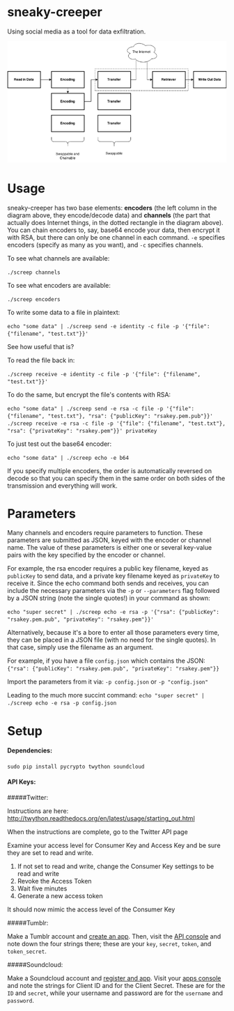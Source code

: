 # sneaky-creeper
Using social media as a tool for data exfiltration.

![diagram](sneaky_creeper_diagram.png)

Usage
=====

sneaky-creeper has two base elements: **encoders** (the left column in the diagram above, they encode/decode data) and **channels** (the part that actually does Internet things, in the dotted rectangle in the diagram above). You can chain encoders to, say, base64 encode your data, then encrypt it with RSA, but there can only be one channel in each command. `-e` specifies encoders (specify as many as you want), and `-c` specifies channels.

To see what channels are available:

`./screep channels`

To see what encoders are available:

`./screep encoders`

To write some data to a file in plaintext:

`echo "some data" | ./screep send -e identity -c file -p '{"file": {"filename", "test.txt"}}'`

See how useful that is?

To read the file back in:

`./screep receive -e identity -c file -p '{"file": {"filename", "test.txt"}}'`

To do the same, but encrypt the file's contents with RSA:

`echo "some data" | ./screep send -e rsa -c file -p '{"file": {"filename", "test.txt"}, "rsa": {"publicKey": "rsakey.pem.pub"}}'  `  
`./screep receive -e rsa -c file -p '{"file": {"filename", "test.txt"}, "rsa": {"privateKey": "rsakey.pem"}}' privateKey`

To just test out the base64 encoder:

`echo "some data" | ./screep echo -e b64`

If you specify multiple encoders, the order is automatically reversed on decode so that you can specify them in the same order on both sides of the transmission and everything will work.

Parameters
==========

Many channels and encoders require parameters to function. These parameters are submitted as JSON, keyed with the encoder or channel name. The value of these parameters is either one or several key-value pairs with the key specified by the encoder or channel.

For example, the rsa encoder requires a public key filename, keyed as `publicKey` to send data, and a private key filename keyed as `privateKey` to receive it. Since the echo command both sends and receives, you can include the necessary parameters via the `-p` or `--parameters` flag followed by a JSON string (note the single quotes!) in your command as shown:

`echo "super secret" | ./screep echo -e rsa -p '{"rsa": {"publicKey": "rsakey.pem.pub", "privateKey": "rsakey.pem"}}'`

Alternatively, because it's a bore to enter all those parameters every time, they can be placed in a JSON file (with no need for the single quotes). In that case, simply use the filename as an argument.

For example, if you have a file `config.json` which contains the JSON:
`{"rsa": {"publicKey": "rsakey.pem.pub", "privateKey": "rsakey.pem"}}`

Import the parameters from it via:
`-p config.json` or `-p "config.json"`

Leading to the much more succint command:
`echo "super secret" | ./screep echo -e rsa -p config.json`

Setup
=====

#### Dependencies:

`sudo pip install pycrypto twython soundcloud`

#### API Keys:

#####Twitter:

Instructions are here: http://twython.readthedocs.org/en/latest/usage/starting_out.html

When the instructions are complete, go to the Twitter API page

Examine your access level for Consumer Key and Access Key and be sure they are set to read and write.

1. If not set to read and write, change the Consumer Key settings to be read and write
2. Revoke the Access Token
3. Wait five minutes
4. Generate a new access token

It should now mimic the access level of the Consumer Key

#####Tumblr:

Make a Tumblr account and [create an app](https://www.tumblr.com/oauth/apps). Then, visit the [API console](https://api.tumblr.com/console/calls/user/info) and note down the four strings there; these are your `key`, `secret`, `token`, and `token_secret`.

#####Soundcloud:

Make a Soundcloud account and [register and app](https://developers.soundcloud.com/docs/api/guide). Visit your [apps console](https://soundcloud.com/you/apps/) and note the strings for Client ID and for the Client Secret. These are for the `ID` and `secret`, while your username and password are for the `username` and `password`.
